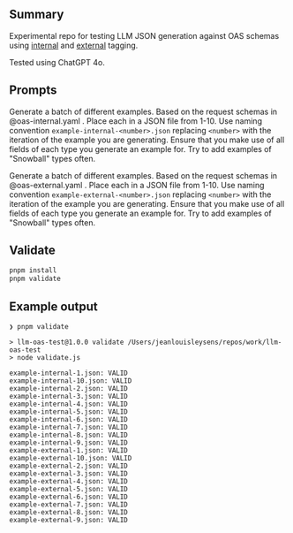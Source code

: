 ## Summary

Experimental repo for testing LLM JSON generation against OAS schemas using [internal](./oas-internal.yaml) and [external](./oas-external.yaml) tagging.

Tested using ChatGPT 4o.

## Prompts

Generate a batch of different examples. Based on the request schemas in @oas-internal.yaml . Place each in a JSON file from 1-10. Use naming convention `example-internal-<number>.json` replacing `<number>` with the iteration of the example you are generating. Ensure that you make use of all fields of each type you generate an example for. Try to add examples of "Snowball" types often.

Generate a batch of different examples. Based on the request schemas in @oas-external.yaml . Place each in a JSON file from 1-10. Use naming convention `example-external-<number>.json` replacing `<number>` with the iteration of the example you are generating. Ensure that you make use of all fields of each type you generate an example for. Try to add examples of "Snowball" types often.

## Validate

```bash
pnpm install
pnpm validate
```

## Example output

```
❯ pnpm validate

> llm-oas-test@1.0.0 validate /Users/jeanlouisleysens/repos/work/llm-oas-test
> node validate.js

example-internal-1.json: VALID
example-internal-10.json: VALID
example-internal-2.json: VALID
example-internal-3.json: VALID
example-internal-4.json: VALID
example-internal-5.json: VALID
example-internal-6.json: VALID
example-internal-7.json: VALID
example-internal-8.json: VALID
example-internal-9.json: VALID
example-external-1.json: VALID
example-external-10.json: VALID
example-external-2.json: VALID
example-external-3.json: VALID
example-external-4.json: VALID
example-external-5.json: VALID
example-external-6.json: VALID
example-external-7.json: VALID
example-external-8.json: VALID
example-external-9.json: VALID
```